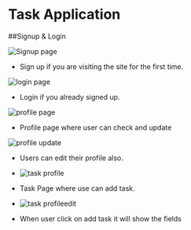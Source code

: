# Task Application

##Signup & Login

![Signup page](https://github.com/gauravvxv/GreenMentor-Assignment/blob/main/frontend/task-app/Images/signup.png)

- Sign up if you are visiting the site for the first time.

 ![login page](https://github.com/gauravvxv/GreenMentor-Assignment/blob/main/frontend/task-app/Images/login.png)

- Login if you already signed up.

![profile page](https://github.com/gauravvxv/GreenMentor-Assignment/blob/main/frontend/task-app/Images/profile.png)

- Profile page where user can check and update

 ![profile update](https://github.com/gauravvxv/GreenMentor-Assignment/blob/main/frontend/task-app/Images/editprofile.png)

- Users can edit their profile also.

- ![task profile](https://github.com/gauravvxv/GreenMentor-Assignment/blob/main/frontend/task-app/Images/task.png)

- Task Page where use can add task.

- ![task profileedit](https://github.com/gauravvxv/GreenMentor-Assignment/blob/main/frontend/task-app/Images/taskedit.png)

- When user click on add task it will show the fields 
